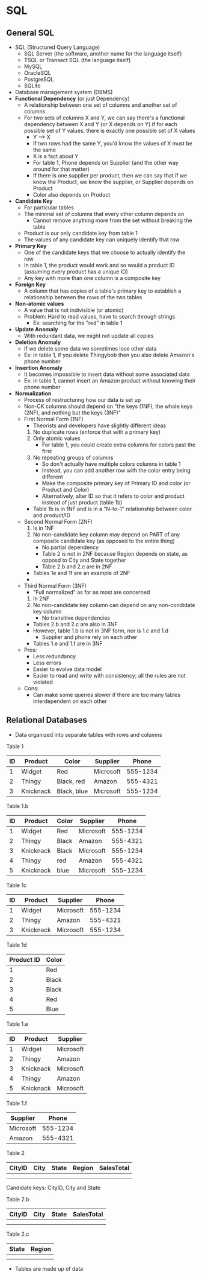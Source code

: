 # SQL

## General SQL
- SQL (Structured Query Language)
    - SQL Server (the software, another name for the language itself)
    - TSQL or Transact SQL (the language itself)
    - MySQL
    - OracleSQL
    - PostgreSQL
    - SQLite
- Database management system (DBMS)
- **Functional Dependency** (or just Dependency)
    - A relationship between one set of columns and another set of columns
    - For two sets of columns X and Y, we can say there's a functional dependency between X and Y (or X depends on Y) if for each possible set of Y values, there is exactly one possible set of X values
        - Y --> X
        - If two rows had the same Y, you'd know the values of X must be the same
        - X is a fact about Y
        - For table 1, Phone depends on Supplier (and the other way around for that matter)
        - If there is one supplier per product, then we can say that if we know the Product, we know the supplier, or Supplier depends on Product
        - Color also depends on Product
- **Candidate Key**
    - For particular tables
    - The minimal set of columns that every other column depends on
        - Cannot remove anything more from the set without breaking the table
    - Product is our only candidate key from table 1
    - The values of any candidate key can uniquely identify that row
- **Primary Key** 
    - One of the candidate keys that we choose to actually identify the row
    - In table 1, the product would work and so would a product ID (assuming every product has a unique ID)
    - Any key with more than one column is a composite key
- **Foreign Key**
    - A column that has copies of a table's primary key to establish a relationship between the rows of the two tables
- **Non-atomic values**
    - A value that is not indivisible (or atomic)
    - Problem: Hard to read values, have to search through strings
        - Ex: searching for the "red" in table 1
- **Update Anomaly**
    - With redundant data, we might not update all copies
- **Deletion Anomaly**
    - If we delete some data we sometimes lose other data
    - Ex: in table 1, if you delete Thingybob then you also delete Amazon's phone number
- **Insertion Anomaly**
    - It becomes impossible to insert data without some associated data
    - Ex: in table 1, cannot insert an Amazon product without knowing their phone number
- **Normalization**
    - Process of restructuring how our data is set up
    - Non-CK columns should depend on "the keys (1NF), the whole keys (2NF), and nothing but the keys (3NF)"
    - First Normal Form (1NF)
        - Theorists and developers have slightly different ideas
        1. No duplicate rows (enforce that with a primary key)
        2. Only atomic values
            - For table 1, you could create extra columns for colors past the first
        3. No repeating groups of columns
            - So don't actually have multiple colors columns in table 1
            - Instead, you can add another row with the color entry being different
            - Make the composite primary key of Primary ID and color (or Product and Color)
            - Alternatively, alter ID so that it refers to color and product instead of just product (table 1b)
        - Table 1b is in 1NF and is in a "N-to-1" relationship between color and product/ID
    - Second Normal Form (2NF)
        1. Is in 1NF
        2. No non-candidate key column may depend on PART of any composite candidate key (as opposed to the entire thing)
            - No partial dependency
            - Table 2 is not in 2NF because Region depends on state, as opposd to City and State together
            - Table 2.b and 2.c are in 2NF
        - Tables 1e and 1f are an example of 2NF
        - 
    - Third Normal Form (3NF)
        - "Full normalized" as for as most are concerned
        1. In 2NF
        2. No non-candidate key column can depend on any non-condidate key column
            - No transitive dependencies
        - Tables 2.b and 2.c are also in 3NF
        - However, table 1.b is not in 3NF form, nor is 1.c and 1.d
            - Supplier and phone rely on each other
        - Tables 1.e and 1.f are in 3NF
    - Pros: 
        - Less redundancy
        - Less errors
        - Easier to evolve data model
        - Easier to read and write with consistency; all the rules are not violated
    - Cons:
        - Can make some queries slower if there are too many tables interdependent on each other
    
## Relational Databases
- Data organized into separate tables with rows and columns

Table 1

| ID | Product   | Color       | Supplier  | Phone
|----|-----------|-------------|-----------|---------
| 1  | Widget    | Red         | Microsoft | 555-1234
| 2  | Thingy    | Black, red  | Amazon    | 555-4321
| 3  | Knicknack | Black, blue | Microsoft | 555-1234

Table 1.b

| ID | Product   | Color | Supplier  | Phone
|----|-----------|-------|-----------|---------------
| 1  | Widget    | Red   | Microsoft | 555-1234
| 2  | Thingy    | Black | Amazon    | 555-4321
| 3  | Knicknack | Black | Microsoft | 555-1234
| 4  | Thingy    | red   | Amazon    | 555-4321
| 5  | Knicknack | blue  | Microsoft | 555-1234

Table 1c

| ID | Product   | Supplier  | Phone
|----|-----------|-----------|---------------
| 1  | Widget    | Microsoft | 555-1234
| 2  | Thingy    | Amazon    | 555-4321
| 3  | Knicknack | Microsoft | 555-1234

Table 1d

| Product ID | Color   
|------------|---------
| 1          | Red    
| 2          | Black    
| 3          | Black 
| 4          | Red    
| 5          | Blue 

Table 1.e

| ID | Product   | Supplier  |
|----|-----------|-----------|
| 1  | Widget    | Microsoft |
| 2  | Thingy    | Amazon    |
| 3  | Knicknack | Microsoft |
| 4  | Thingy    | Amazon    |
| 5  | Knicknack | Microsoft |

Table 1.f

| Supplier  | Phone    |
|-----------|----------|
| Microsoft | 555-1234 |
| Amazon    | 555-4321 |



Table 2

| CityID | City | State | Region | SalesTotal |
|--------|------|-------|--------|------------|
|        |      |       |        |            |
|        |      |       |        |            |

Candidate keys: CityID, City and State

Table 2.b

| CityID | City | State | SalesTotal |
|--------|------|-------|------------|
|        |      |       |            |
|        |      |       |            |

Table 2.c

| State | Region |
|-------|--------|
|       |        |
|       |        |

- Tables are made up of data
